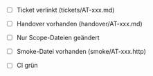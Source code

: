 - [ ] Ticket verlinkt (tickets/AT-xxx.md)
- [ ] Handover vorhanden (handover/AT-xxx.md)
- [ ] Nur Scope-Dateien geändert
- [ ] Smoke-Datei vorhanden (smoke/AT-xxx.http)
- [ ] CI grün

